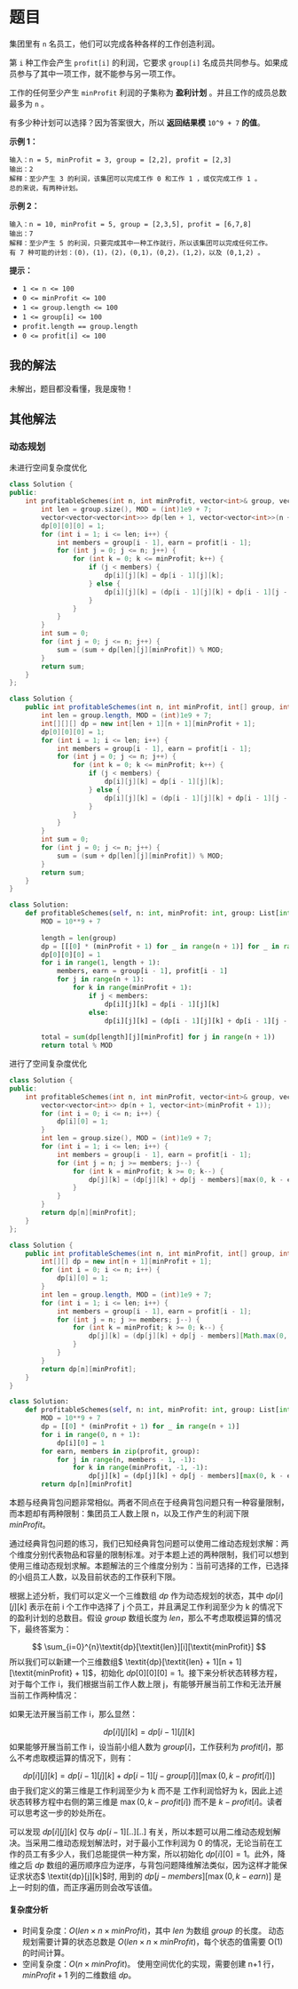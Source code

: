 # 题目

集团里有 `n` 名员工，他们可以完成各种各样的工作创造利润。

第 `i` 种工作会产生 `profit[i]` 的利润，它要求 `group[i]` 名成员共同参与。如果成员参与了其中一项工作，就不能参与另一项工作。

工作的任何至少产生 `minProfit` 利润的子集称为 **盈利计划** 。并且工作的成员总数最多为 `n` 。

有多少种计划可以选择？因为答案很大，所以 **返回结果模** `10^9 + 7` **的值**。

**示例 1：**

```
输入：n = 5, minProfit = 3, group = [2,2], profit = [2,3]
输出：2
解释：至少产生 3 的利润，该集团可以完成工作 0 和工作 1 ，或仅完成工作 1 。
总的来说，有两种计划。
```

**示例 2：**

```
输入：n = 10, minProfit = 5, group = [2,3,5], profit = [6,7,8]
输出：7
解释：至少产生 5 的利润，只要完成其中一种工作就行，所以该集团可以完成任何工作。
有 7 种可能的计划：(0)，(1)，(2)，(0,1)，(0,2)，(1,2)，以及 (0,1,2) 。
```

**提示：**

- `1 <= n <= 100`
- `0 <= minProfit <= 100`
- `1 <= group.length <= 100`
- `1 <= group[i] <= 100`
- `profit.length == group.length`
- `0 <= profit[i] <= 100`

## 我的解法

未解出，题目都没看懂，我是废物！

## 其他解法

### 动态规划

未进行空间复杂度优化

```c++
class Solution {
public:
    int profitableSchemes(int n, int minProfit, vector<int>& group, vector<int>& profit) {
        int len = group.size(), MOD = (int)1e9 + 7;
        vector<vector<vector<int>>> dp(len + 1, vector<vector<int>>(n + 1, vector<int>(minProfit + 1)));
        dp[0][0][0] = 1;
        for (int i = 1; i <= len; i++) {
            int members = group[i - 1], earn = profit[i - 1];
            for (int j = 0; j <= n; j++) {
                for (int k = 0; k <= minProfit; k++) {
                    if (j < members) {
                        dp[i][j][k] = dp[i - 1][j][k];
                    } else {
                        dp[i][j][k] = (dp[i - 1][j][k] + dp[i - 1][j - members][max(0, k - earn)]) % MOD;
                    }
                }
            }
        }
        int sum = 0;
        for (int j = 0; j <= n; j++) {
            sum = (sum + dp[len][j][minProfit]) % MOD;
        }
        return sum;
    }
};
```

```java
class Solution {
    public int profitableSchemes(int n, int minProfit, int[] group, int[] profit) {
        int len = group.length, MOD = (int)1e9 + 7;
        int[][][] dp = new int[len + 1][n + 1][minProfit + 1];
        dp[0][0][0] = 1;
        for (int i = 1; i <= len; i++) {
            int members = group[i - 1], earn = profit[i - 1];
            for (int j = 0; j <= n; j++) {
                for (int k = 0; k <= minProfit; k++) {
                    if (j < members) {
                        dp[i][j][k] = dp[i - 1][j][k];
                    } else {
                        dp[i][j][k] = (dp[i - 1][j][k] + dp[i - 1][j - members][Math.max(0, k - earn)]) % MOD;
                    }
                }
            }
        }
        int sum = 0;
        for (int j = 0; j <= n; j++) {
            sum = (sum + dp[len][j][minProfit]) % MOD;
        }
        return sum;
    }
}
```

```python
class Solution:
    def profitableSchemes(self, n: int, minProfit: int, group: List[int], profit: List[int]) -> int:
        MOD = 10**9 + 7
        
        length = len(group)
        dp = [[[0] * (minProfit + 1) for _ in range(n + 1)] for _ in range(length + 1)]
        dp[0][0][0] = 1
        for i in range(1, length + 1):
            members, earn = group[i - 1], profit[i - 1]
            for j in range(n + 1):
                for k in range(minProfit + 1):
                    if j < members:
                        dp[i][j][k] = dp[i - 1][j][k]
                    else:
                        dp[i][j][k] = (dp[i - 1][j][k] + dp[i - 1][j - members][max(0, k - earn)]) % MOD
        
        total = sum(dp[length][j][minProfit] for j in range(n + 1))
        return total % MOD
```

进行了空间复杂度优化

```c++
class Solution {
public:
    int profitableSchemes(int n, int minProfit, vector<int>& group, vector<int>& profit) {
        vector<vector<int>> dp(n + 1, vector<int>(minProfit + 1));
        for (int i = 0; i <= n; i++) {
            dp[i][0] = 1;
        }
        int len = group.size(), MOD = (int)1e9 + 7;
        for (int i = 1; i <= len; i++) {
            int members = group[i - 1], earn = profit[i - 1];
            for (int j = n; j >= members; j--) {
                for (int k = minProfit; k >= 0; k--) {
                    dp[j][k] = (dp[j][k] + dp[j - members][max(0, k - earn)]) % MOD;
                }
            }
        }
        return dp[n][minProfit];
    }
};
```

```java
class Solution {
    public int profitableSchemes(int n, int minProfit, int[] group, int[] profit) {
        int[][] dp = new int[n + 1][minProfit + 1];
        for (int i = 0; i <= n; i++) {
            dp[i][0] = 1;
        }
        int len = group.length, MOD = (int)1e9 + 7;
        for (int i = 1; i <= len; i++) {
            int members = group[i - 1], earn = profit[i - 1];
            for (int j = n; j >= members; j--) {
                for (int k = minProfit; k >= 0; k--) {
                    dp[j][k] = (dp[j][k] + dp[j - members][Math.max(0, k - earn)]) % MOD;
                }
            }
        }
        return dp[n][minProfit];
    }
}
```

```python
class Solution:
    def profitableSchemes(self, n: int, minProfit: int, group: List[int], profit: List[int]) -> int:
        MOD = 10**9 + 7
        dp = [[0] * (minProfit + 1) for _ in range(n + 1)]
        for i in range(0, n + 1):
            dp[i][0] = 1
        for earn, members in zip(profit, group):
            for j in range(n, members - 1, -1):
                for k in range(minProfit, -1, -1):
                    dp[j][k] = (dp[j][k] + dp[j - members][max(0, k - earn)]) % MOD;
        return dp[n][minProfit]

```

本题与经典背包问题非常相似。两者不同点在于经典背包问题只有一种容量限制，而本题却有两种限制：集团员工人数上限 n，以及工作产生的利润下限 $\textit{minProfit}$。

通过经典背包问题的练习，我们已知经典背包问题可以使用二维动态规划求解：两个维度分别代表物品和容量的限制标准。对于本题上述的两种限制，我们可以想到使用三维动态规划求解。本题解法的三个维度分别为：当前可选择的工作，已选择的小组员工人数，以及目前状态的工作获利下限。

根据上述分析，我们可以定义一个三维数组 $\textit{dp}$ 作为动态规划的状态，其中 $\textit{dp}[i][j][k]$ 表示在前 i 个工作中选择了 j 个员工，并且满足工作利润至少为 k 的情况下的盈利计划的总数目。假设 $\textit{group}$ 数组长度为 $\textit{len}$，那么不考虑取模运算的情况下，最终答案为：

$$
\sum_{i=0}^{n}\textit{dp}[\textit{len}][i][\textit{minProfit}]
$$
所以我们可以新建一个三维数组$ \textit{dp}[\textit{len} + 1][n + 1][\textit{minProfit} + 1]$，初始化 $\textit{dp}[0][0][0] = 1$。接下来分析状态转移方程，对于每个工作 i，我们根据当前工作人数上限 j，有能够开展当前工作和无法开展当前工作两种情况：

如果无法开展当前工作 i，那么显然：

$$
\textit{dp}[i][j][k] = \textit{dp}[i - 1][j][k]
$$
如果能够开展当前工作 i，设当前小组人数为 $\textit{group}[i]$，工作获利为 $\textit{profit}[i]$，那么不考虑取模运算的情况下，则有：

$$
\textit{dp}[i][j][k] = \textit{dp}[i - 1][j][k] + \textit{dp}[i - 1][j - \textit{group}[i]][\max(0, k - \textit{profit}[i])]
$$
由于我们定义的第三维是工作利润至少为 k 而不是 工作利润恰好为 k，因此上述状态转移方程中右侧的第三维是 $\max(0, k - \textit{profit}[i])$ 而不是 $k - \textit{profit}[i]$。读者可以思考这一步的妙处所在。

可以发现 $\textit{dp}[i][j][k]$ 仅与 $\textit{dp}[i - 1][..][..]$ 有关，所以本题可以用二维动态规划解决。当采用二维动态规划解法时，对于最小工作利润为 0 的情况，无论当前在工作的员工有多少人，我们总能提供一种方案，所以初始化 $\textit{dp}[i][0] = 1$。此外，降维之后 $\textit{dp}$ 数组的遍历顺序应为逆序，与背包问题降维解法类似，因为这样才能保证求状态$ \textit{dp}[j][k]$时, 用到的 $\textit{dp}[j - \textit{members}][\max(0, k - \textit{earn})]$ 是上一时刻的值，而正序遍历则会改写该值。

#### 复杂度分析

- 时间复杂度：$O(\textit{len} \times n \times \textit{minProfit})$，其中 $\textit{len}$ 为数组 $\textit{group}$ 的长度。
  动态规划需要计算的状态总数是 $O(\textit{len} \times n \times \textit{minProfit})$，每个状态的值需要 O(1) 的时间计算。
- 空间复杂度：$O(n \times \textit{minProfit})$。
  使用空间优化的实现，需要创建 n+1 行，$\textit{minProfit} + 1$ 列的二维数组 $\textit{dp}$。

